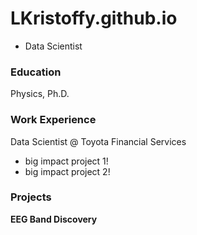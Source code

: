 # LKristoffy.github.io

* Data Scientist
### Education
Physics, Ph.D.
### Work Experience
Data Scientist @ Toyota Financial Services
- big impact project 1!
- big impact project 2!
### Projects
**EEG Band Discovery**
